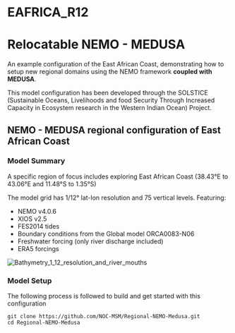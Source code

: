 # EAFRICA_R12
# Relocatable NEMO - MEDUSA

An example configuration of the East African Coast, demonstrating how to setup new regional domains using the NEMO framework **coupled with MEDUSA**.

This model configuration has been developed through the SOLSTICE (Sustainable Oceans, Livelihoods and food Security Through Increased Capacity in Ecosystem research in the Western Indian Ocean) Project.

## NEMO - MEDUSA regional configuration of East African Coast 

### Model Summary

A specific region of focus includes exploring East African Coast (38.43°E to 43.06°E and 11.48°S to 1.35°S)

The model grid has 1/12° lat-lon resolution and 75 vertical levels. Featuring:

- NEMO v4.0.6
- XIOS v2.5
- FES2014 tides
- Boundary conditions from the Global model ORCA0083-N06
- Freshwater forcing (only river discharge included)
- ERA5 forcings 

![Bathymetry_1_12_resolution_and_river_mouths](https://user-images.githubusercontent.com/30412310/180629607-35b46470-b105-4a57-8d47-1045acb01d0b.png)


### Model Setup

The following process is followed to build and get started with this configuration

`git clone https://github.com/NOC-MSM/Regional-NEMO-Medusa.git` <br />
`cd Regional-NEMO-Medusa`
